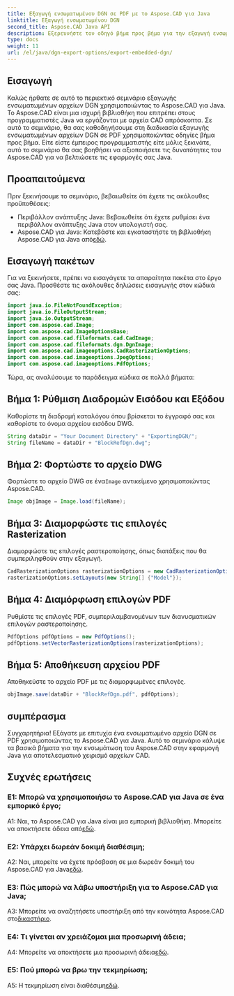 ```yaml
---
title: Εξαγωγή ενσωματωμένου DGN σε PDF με το Aspose.CAD για Java
linktitle: Εξαγωγή ενσωματωμένου DGN
second_title: Aspose.CAD Java API
description: Εξερευνήστε τον οδηγό βήμα προς βήμα για την εξαγωγή ενσωματωμένων αρχείων DGN σε PDF χρησιμοποιώντας το Aspose.CAD για Java. Βελτιώστε τις εφαρμογές σας Java με απρόσκοπτη διαχείριση αρχείων CAD.
type: docs
weight: 11
url: /el/java/dgn-export-options/export-embedded-dgn/
---
```

## Εισαγωγή

Καλώς ήρθατε σε αυτό το περιεκτικό σεμινάριο εξαγωγής ενσωματωμένων αρχείων DGN χρησιμοποιώντας το Aspose.CAD για Java. Το Aspose.CAD είναι μια ισχυρή βιβλιοθήκη που επιτρέπει στους προγραμματιστές Java να εργάζονται με αρχεία CAD απρόσκοπτα. Σε αυτό το σεμινάριο, θα σας καθοδηγήσουμε στη διαδικασία εξαγωγής ενσωματωμένων αρχείων DGN σε PDF χρησιμοποιώντας οδηγίες βήμα προς βήμα. Είτε είστε έμπειρος προγραμματιστής είτε μόλις ξεκινάτε, αυτό το σεμινάριο θα σας βοηθήσει να αξιοποιήσετε τις δυνατότητες του Aspose.CAD για να βελτιώσετε τις εφαρμογές σας Java.

## Προαπαιτούμενα

Πριν ξεκινήσουμε το σεμινάριο, βεβαιωθείτε ότι έχετε τις ακόλουθες προϋποθέσεις:
- Περιβάλλον ανάπτυξης Java: Βεβαιωθείτε ότι έχετε ρυθμίσει ένα περιβάλλον ανάπτυξης Java στον υπολογιστή σας.
-  Aspose.CAD για Java: Κατεβάστε και εγκαταστήστε τη βιβλιοθήκη Aspose.CAD για Java από[εδώ](https://releases.aspose.com/cad/java/).

## Εισαγωγή πακέτων

Για να ξεκινήσετε, πρέπει να εισαγάγετε τα απαραίτητα πακέτα στο έργο σας Java. Προσθέστε τις ακόλουθες δηλώσεις εισαγωγής στον κώδικά σας:

```java
import java.io.FileNotFoundException;
import java.io.FileOutputStream;
import java.io.OutputStream;
import com.aspose.cad.Image;
import com.aspose.cad.ImageOptionsBase;
import com.aspose.cad.fileformats.cad.CadImage;
import com.aspose.cad.fileformats.dgn.DgnImage;
import com.aspose.cad.imageoptions.CadRasterizationOptions;
import com.aspose.cad.imageoptions.JpegOptions;
import com.aspose.cad.imageoptions.PdfOptions;
```

Τώρα, ας αναλύσουμε το παράδειγμα κώδικα σε πολλά βήματα:

## Βήμα 1: Ρύθμιση Διαδρομών Εισόδου και Εξόδου

Καθορίστε τη διαδρομή καταλόγου όπου βρίσκεται το έγγραφό σας και καθορίστε το όνομα αρχείου εισόδου DWG.

```java
String dataDir = "Your Document Directory" + "ExportingDGN/";
String fileName = dataDir + "BlockRefDgn.dwg";
```

## Βήμα 2: Φορτώστε το αρχείο DWG

 Φορτώστε το αρχείο DWG σε ένα`Image` αντικείμενο χρησιμοποιώντας Aspose.CAD.

```java
Image objImage = Image.load(fileName);
```

## Βήμα 3: Διαμορφώστε τις επιλογές Rasterization

Διαμορφώστε τις επιλογές ραστεροποίησης, όπως διατάξεις που θα συμπεριληφθούν στην εξαγωγή.

```java
CadRasterizationOptions rasterizationOptions = new CadRasterizationOptions();
rasterizationOptions.setLayouts(new String[] {"Model"});
```

## Βήμα 4: Διαμόρφωση επιλογών PDF

Ρυθμίστε τις επιλογές PDF, συμπεριλαμβανομένων των διανυσματικών επιλογών ραστεροποίησης.

```java
PdfOptions pdfOptions = new PdfOptions();
pdfOptions.setVectorRasterizationOptions(rasterizationOptions);
```

## Βήμα 5: Αποθήκευση αρχείου PDF

Αποθηκεύστε το αρχείο PDF με τις διαμορφωμένες επιλογές.
```java
objImage.save(dataDir + "BlockRefDgn.pdf", pdfOptions);
```

## συμπέρασμα

Συγχαρητήρια! Εξάγατε με επιτυχία ένα ενσωματωμένο αρχείο DGN σε PDF χρησιμοποιώντας το Aspose.CAD για Java. Αυτό το σεμινάριο κάλυψε τα βασικά βήματα για την ενσωμάτωση του Aspose.CAD στην εφαρμογή Java για αποτελεσματικό χειρισμό αρχείων CAD.

## Συχνές ερωτήσεις

### Ε1: Μπορώ να χρησιμοποιήσω το Aspose.CAD για Java σε ένα εμπορικό έργο;

 A1: Ναι, το Aspose.CAD για Java είναι μια εμπορική βιβλιοθήκη. Μπορείτε να αποκτήσετε άδεια από[εδώ](https://purchase.aspose.com/buy).

### Ε2: Υπάρχει δωρεάν δοκιμή διαθέσιμη;

 A2: Ναι, μπορείτε να έχετε πρόσβαση σε μια δωρεάν δοκιμή του Aspose.CAD για Java[εδώ](https://releases.aspose.com/).

### Ε3: Πώς μπορώ να λάβω υποστήριξη για το Aspose.CAD για Java;

A3: Μπορείτε να αναζητήσετε υποστήριξη από την κοινότητα Aspose.CAD στο[δικαστήριο](https://forum.aspose.com/c/cad/19).

### Ε4: Τι γίνεται αν χρειάζομαι μια προσωρινή άδεια;

 A4: Μπορείτε να αποκτήσετε μια προσωρινή άδεια[εδώ](https://purchase.aspose.com/temporary-license/).

### Ε5: Πού μπορώ να βρω την τεκμηρίωση;

 A5: Η τεκμηρίωση είναι διαθέσιμη[εδώ](https://reference.aspose.com/cad/java/).